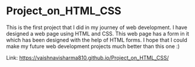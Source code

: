 # Project_on_HTML_CSS
This is the first project that I did in my journey of web development. I have designed a web page using HTML and CSS. This web page has a form in it which has been designed with the help of HTML forms. 
I hope that I could make my future web development projects much better than this one :)

Link:  https://vaishnavisharma810.github.io/Project_on_HTML_CSS/
